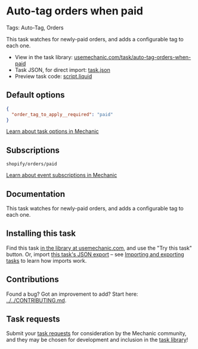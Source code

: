 # Auto-tag orders when paid

Tags: Auto-Tag, Orders

This task watches for newly-paid orders, and adds a configurable tag to each one.

* View in the task library: [usemechanic.com/task/auto-tag-orders-when-paid](https://usemechanic.com/task/auto-tag-orders-when-paid)
* Task JSON, for direct import: [task.json](../../tasks/auto-tag-orders-when-paid.json)
* Preview task code: [script.liquid](./script.liquid)

## Default options

```json
{
  "order_tag_to_apply__required": "paid"
}
```

[Learn about task options in Mechanic](https://docs.usemechanic.com/article/471-task-options)

## Subscriptions

```liquid
shopify/orders/paid
```

[Learn about event subscriptions in Mechanic](https://docs.usemechanic.com/article/408-subscriptions)

## Documentation

This task watches for newly-paid orders, and adds a configurable tag to each one.

## Installing this task

Find this task [in the library at usemechanic.com](https://usemechanic.com/task/auto-tag-orders-when-paid), and use the "Try this task" button. Or, import [this task's JSON export](../../tasks/auto-tag-orders-when-paid.json) – see [Importing and exporting tasks](https://docs.usemechanic.com/article/505-importing-and-exporting-tasks) to learn how imports work.

## Contributions

Found a bug? Got an improvement to add? Start here: [../../CONTRIBUTING.md](../../CONTRIBUTING.md).

## Task requests

Submit your [task requests](https://mechanic.canny.io/task-requests) for consideration by the Mechanic community, and they may be chosen for development and inclusion in the [task library](https://tasks.mechanic.dev/)!
